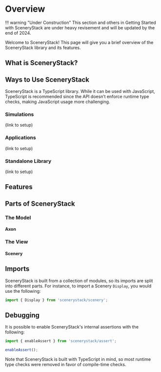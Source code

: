 # Overview

!!! warning "Under Construction"
    This section and others in Getting Started with SceneryStack are under heavy revisement
    and will be updated by the end of 2024.

Welcome to SceneryStack! This page will give you a brief overview of the SceneryStack library and its features.

## What is SceneryStack?

## Ways to Use SceneryStack

SceneryStack is a TypeScript library. While it can be used with JavaScript, TypeScript is recommended since the API doesn’t enforce runtime type checks, making JavaScript usage more challenging.

### Simulations

(link to setup)

### Applications

(link to setup)

### Standalone Library

(link to setup)

## Features

## Parts of SceneryStack

### The Model

#### Axon

### The View

#### Scenery

## Imports

SceneryStack is built from a collection of modules, so its imports are split into different parts.
For instance, to import a Scenery `Display`, you would use the following:

```js
import { Display } from 'scenerystack/scenery';
```

## Debugging

It is possible to enable SceneryStack's internal assertions with the following:

```js
import { enableAssert } from 'scenerystack/assert';

enableAssert();
```

Note that SceneryStack is built with TypeScript in mind, so most runtime type checks were removed in favor of compile-time checks.
